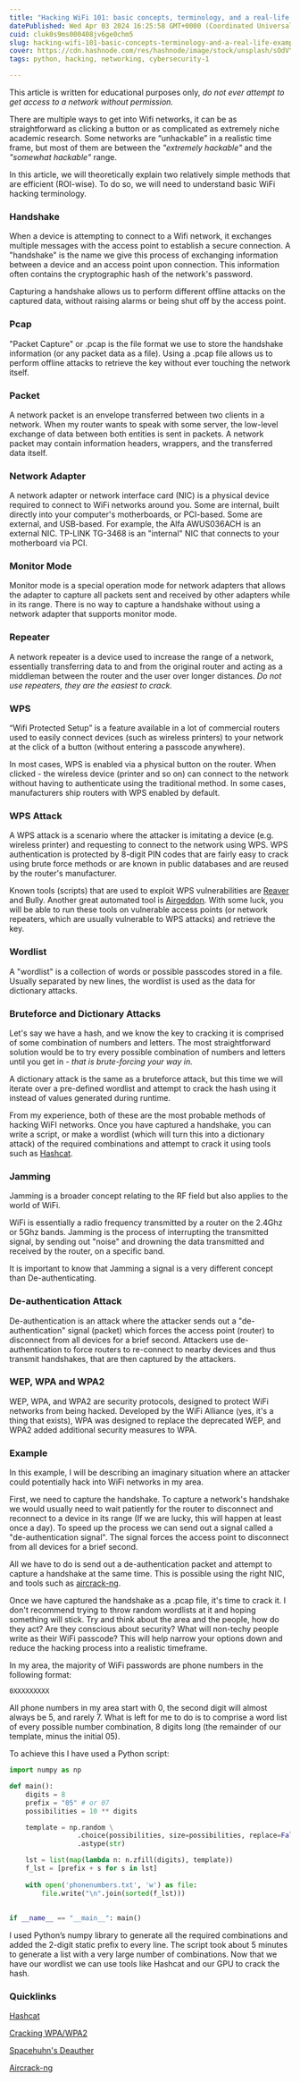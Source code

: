 ```yaml
---
title: "Hacking WiFi 101: basic concepts, terminology, and a real-life example"
datePublished: Wed Apr 03 2024 16:25:58 GMT+0000 (Coordinated Universal Time)
cuid: cluk0s9ms000408jv6ge0chm5
slug: hacking-wifi-101-basic-concepts-terminology-and-a-real-life-example
cover: https://cdn.hashnode.com/res/hashnode/image/stock/unsplash/sOdVYQQo4UU/upload/eb85be2bff82671d829b0e3aab807c4f.jpeg
tags: python, hacking, networking, cybersecurity-1

---
```


This article is written for educational purposes only, *do not ever attempt to get access to a network without permission.*

There are multiple ways to get into Wifi networks, it can be as straightforward as clicking a button or as complicated as extremely niche academic research. Some networks are “unhackable” in a realistic time frame, but most of them are between the *"extremely hackable"* and the *"somewhat hackable"* range.

In this article, we will theoretically explain two relatively simple methods that are efficient (ROI-wise). To do so, we will need to understand basic WiFi hacking terminology.

### Handshake

When a device is attempting to connect to a Wifi network, it exchanges multiple messages with the access point to establish a secure connection. A "handshake" is the name we give this process of exchanging information between a device and an access point upon connection. This information often contains the cryptographic hash of the network's password.

Capturing a handshake allows us to perform different offline attacks on the captured data, without raising alarms or being shut off by the access point.

### Pcap

"Packet Capture" or .pcap is the file format we use to store the handshake information (or any packet data as a file). Using a .pcap file allows us to perform offline attacks to retrieve the key without ever touching the network itself.

### Packet

A network packet is an envelope transferred between two clients in a network. When my router wants to speak with some server, the low-level exchange of data between both entities is sent in packets. A network packet may contain information headers, wrappers, and the transferred data itself.

### Network Adapter

A network adapter or network interface card (NIC) is a physical device required to connect to WiFi networks around you. Some are internal, built directly into your computer's motherboards, or PCI-based. Some are external, and USB-based. For example, the Alfa AWUS036ACH is an external NIC. TP-LINK TG-3468 is an "internal" NIC that connects to your motherboard via PCI.

### Monitor Mode

Monitor mode is a special operation mode for network adapters that allows the adapter to capture all packets sent and received by other adapters while in its range. There is no way to capture a handshake without using a network adapter that supports monitor mode.

### Repeater

A network repeater is a device used to increase the range of a network, essentially transferring data to and from the original router and acting as a middleman between the router and the user over longer distances. *Do not use repeaters, they are the easiest to crack.*

### WPS

“Wifi Protected Setup” is a feature available in a lot of commercial routers used to easily connect devices (such as wireless printers) to your network at the click of a button (without entering a passcode anywhere).

In most cases, WPS is enabled via a physical button on the router. When clicked - the wireless device (printer and so on) can connect to the network without having to authenticate using the traditional method. In some cases, manufacturers ship routers with WPS enabled by default.

### WPS Attack

A WPS attack is a scenario where the attacker is imitating a device (e.g. wireless printer) and requesting to connect to the network using WPS. WPS authentication is protected by 8-digit PIN codes that are fairly easy to crack using brute force methods or are known in public databases and are reused by the router's manufacturer.

Known tools (scripts) that are used to exploit WPS vulnerabilities are [Reaver](https://github.com/t6x/reaver-wps-fork-t6x) and Bully. Another great automated tool is [Airgeddon](https://github.com/v1s1t0r1sh3r3/airgeddon). With some luck, you will be able to run these tools on vulnerable access points (or network repeaters, which are usually vulnerable to WPS attacks) and retrieve the key.

### Wordlist

A "wordlist" is a collection of words or possible passcodes stored in a file. Usually separated by new lines, the wordlist is used as the data for dictionary attacks.

### Bruteforce and Dictionary Attacks

Let's say we have a hash, and we know the key to cracking it is comprised of some combination of numbers and letters. The most straightforward solution would be to try every possible combination of numbers and letters until you get in - *that is brute-forcing your way in.*

A dictionary attack is the same as a bruteforce attack, but this time we will iterate over a pre-defined wordlist and attempt to crack the hash using it instead of values generated during runtime.

From my experience, both of these are the most probable methods of hacking WiFI networks. Once you have captured a handshake, you can write a script, or make a wordlist (which will turn this into a dictionary attack) of the required combinations and attempt to crack it using tools such as [Hashcat](https://hashcat.net/hashcat/).

### Jamming

Jamming is a broader concept relating to the RF field but also applies to the world of WiFi.

WiFi is essentially a radio frequency transmitted by a router on the 2.4Ghz or 5Ghz bands. Jamming is the process of interrupting the transmitted signal, by sending out "noise" and drowning the data transmitted and received by the router, on a specific band.

It is important to know that Jamming a signal is a very different concept than De-authenticating.

### De-authentication Attack

De-authentication is an attack where the attacker sends out a "de-authentication" signal (packet) which forces the access point (router) to disconnect from all devices for a brief second. Attackers use de-authentication to force routers to re-connect to nearby devices and thus transmit handshakes, that are then captured by the attackers.

### WEP, WPA and WPA2

WEP, WPA, and WPA2 are security protocols, designed to protect WiFi networks from being hacked. Developed by the WiFi Alliance (yes, it's a thing that exists), WPA was designed to replace the deprecated WEP, and WPA2 added additional security measures to WPA.

### Example

In this example, I will be describing an imaginary situation where an attacker could potentially hack into WiFi networks in my area.

First, we need to capture the handshake. To capture a network's handshake we would usually need to wait patiently for the router to disconnect and reconnect to a device in its range (If we are lucky, this will happen at least once a day). To speed up the process we can send out a signal called a "de-authentication signal". The signal forces the access point to disconnect from all devices for a brief second.

All we have to do is send out a de-authentication packet and attempt to capture a handshake at the same time. This is possible using the right NIC, and tools such as [aircrack-ng](https://www.aircrack-ng.org/doku.php?id=deauthentication).

Once we have captured the handshake as a .pcap file, it's time to crack it. I don't recommend trying to throw random wordlists at it and hoping something will stick. Try and think about the area and the people, how do they act? Are they conscious about security? What will non-techy people write as their WiFi passcode? This will help narrow your options down and reduce the hacking process into a realistic timeframe.

In my area, the majority of WiFi passwords are phone numbers in the following format:

```plaintext
0XXXXXXXXX
```

All phone numbers in my area start with 0, the second digit will almost always be 5, and rarely 7. What is left for me to do is to comprise a word list of every possible number combination, 8 digits long (the remainder of our template, minus the initial 05).

To achieve this I have used a Python script:

```python
import numpy as np

def main():
    digits = 8
    prefix = "05" # or 07
    possibilities = 10 ** digits

    template = np.random \
                 .choice(possibilities, size=possibilities, replace=False) \
                 .astype(str)

    lst = list(map(lambda n: n.zfill(digits), template))
    f_lst = [prefix + s for s in lst]
    
    with open('phonenumbers.txt', 'w') as file:
        file.write("\n".join(sorted(f_lst)))
    
    
if __name__ == "__main__": main()
```

I used Python’s numpy library to generate all the required combinations and added the 2-digit static prefix to every line. The script took about 5 minutes to generate a list with a very large number of combinations. Now that we have our wordlist we can use tools like Hashcat and our GPU to crack the hash.

### Quicklinks

[Hashcat](https://hashcat.net/hashcat/)

[Cracking WPA/WPA2](https://hashcat.net/wiki/doku.php?id=cracking_wpawpa2)

[Spacehuhn's Deauther](https://github.com/SpacehuhnTech/esp8266_deauther)

[Aircrack-ng](https://www.aircrack-ng.org/)